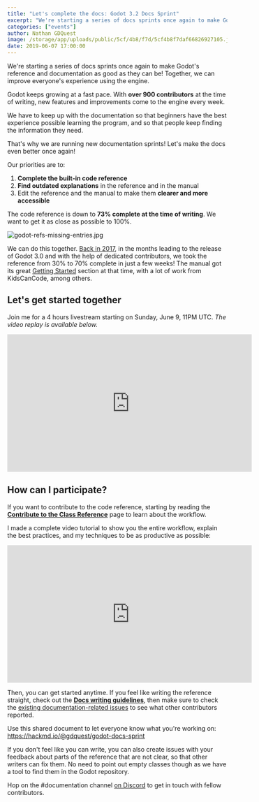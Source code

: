 ```yaml
---
title: "Let's complete the docs: Godot 3.2 Docs Sprint"
excerpt: "We're starting a series of docs sprints once again to make Godot's reference and documentation as good as they can be! Together, we can improve everyone's experience using the engine."
categories: ["events"]
author: Nathan GDQuest
image: /storage/app/uploads/public/5cf/4b8/f7d/5cf4b8f7daf66826927105.jpg
date: 2019-06-07 17:00:00
---
```


We're starting a series of docs sprints once again to make Godot's reference and documentation as good as they can be! Together, we can improve everyone's experience using the engine.

Godot keeps growing at a fast pace. With **over 900 contributors** at the time of writing, new features and improvements come to the engine every week.

We have to keep up with the documentation so that beginners have the best experience possible learning the program, and so that people keep finding the information they need.

That's why we are running new documentation sprints! Let's make the docs even better once again!

Our priorities are to:

1. **Complete the built-in code reference**
2. **Find outdated explanations** in the reference and in the manual
3. Edit the reference and the manual to make them **clearer and more accessible**

The code reference is down to **73% complete at the time of writing**. We want to get it as close as possible to 100%.

![godot-refs-missing-entries.jpg](/storage/app/uploads/public/5cf/4ba/2eb/5cf4ba2eb33b0449628922.jpg)

We can do this together. [Back in 2017](/article/first-godot-3-docs-sprint-sept-9), in the months leading to the release of Godot 3.0 and with the help of dedicated contributors, we took the reference from 30% to 70% complete in just a few weeks! The manual got its great [Getting Started](https://docs.godotengine.org/en/latest/getting_started/step_by_step/index.html) section at that time, with a lot of work from KidsCanCode, among others.

## Let's get started together ##

Join me for a 4 hours livestream starting on Sunday, June 9, 11PM UTC. *The video replay is available below.*

<iframe width="560" height="315" src="https://www.youtube-nocookie.com/embed/1GAplbNbeos" frameborder="0" allow="accelerometer; autoplay; encrypted-media; gyroscope; picture-in-picture" allowfullscreen></iframe>

## How can I participate? ##

If you want to contribute to the code reference, starting by reading the [**Contribute to the Class Reference**](https://docs.godotengine.org/en/latest/community/contributing/updating_the_class_reference.html) page to learn about the workflow.


I made a complete video tutorial to show you the entire workflow, explain the best practices, and my techniques to be as productive as possible:

<iframe width="560" height="315" src="https://www.youtube-nocookie.com/embed/5jeHXxeX-JY" frameborder="0" allow="accelerometer; autoplay; encrypted-media; gyroscope; picture-in-picture" allowfullscreen></iframe>


Then, you can get started anytime. If you feel like writing the reference straight, check out the [**Docs writing guidelines**](https://docs.godotengine.org/en/latest/community/contributing/docs_writing_guidelines.html), then make sure to check the [existing documentation-related issues](https://github.com/godotengine/godot/issues?q=is%3Aopen+is%3Aissue+label%3Adocumentation) to see what other contributors reported.

Use this shared document to let everyone know what you're working on: https://hackmd.io/@gdquest/godot-docs-sprint

If you don't feel like you can write, you can also create issues with your feedback about parts of the reference that are not clear, so that other writers can fix them. No need to point out empty classes though as we have a tool to find them in the Godot repository.

Hop on the #documentation channel [on Discord](https://discordapp.com/invite/zH7NUgz) to get in touch with fellow contributors.

